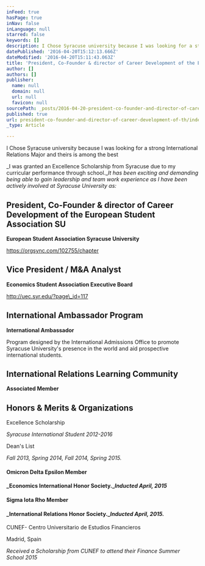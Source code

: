 ```yaml
---
inFeed: true
hasPage: true
inNav: false
inLanguage: null
starred: false
keywords: []
description: I Chose Syracuse university because I was looking for a strong International Relations Major and theirs is among the best
datePublished: '2016-04-20T15:12:13.666Z'
dateModified: '2016-04-20T15:11:43.063Z'
title: 'President, Co-Founder & director of Career Development of the European Student Association SU'
author: []
authors: []
publisher:
  name: null
  domain: null
  url: null
  favicon: null
sourcePath: _posts/2016-04-20-president-co-founder-and-director-of-career-development-of-th.md
published: true
url: president-co-founder-and-director-of-career-development-of-th/index.html
_type: Article

---
```

I Chose Syracuse university because I was looking for a strong International Relations Major and theirs is among the best

_I was granted an Excellence Scholarship from Syracuse due to my curricular performance through school.__It has been exciting and demanding being able to gain leadership and team work experience as I have been actively involved at Syracuse University as:_

## President, Co-Founder & director of Career Development of the European Student Association SU

**European Student Association Syracuse University**

https://orgsync.com/102755/chapter

## Vice President / M&A Analyst

**Economics Student Association Executive Board**

http://uec.syr.edu/?page\_id=117

## International Ambassador Program

**International Ambassador**

Program designed by the International Admissions Office to promote Syracuse University's presence in the world and aid prospective international students.

## International Relations Learning Community

**Associated Member**

## Honors & Merits & Organizations

Excellence Scholarship

_Syracuse International Student 2012-2016_

Dean's List

_Fall 2013, Spring 2014, Fall 2014, Spring 2015\._

#### Omicron Delta Epsilon Member

#### _Economics International Honor Society.__Inducted April, 2015_

#### Sigma Iota Rho Member

#### _International Relations Honor Society.__Inducted April, 2015\._

CUNEF- Centro Universitario de Estudios Financieros

Madrid, Spain

_Received a Scholarship from CUNEF to attend their Finance Summer School 2015_